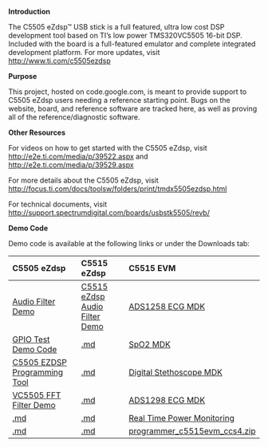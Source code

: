 **Introduction**

The C5505 eZdsp™ USB stick is a full featured, ultra low cost DSP development tool based on TI’s low power TMS320VC5505 16-bit DSP. Included with the board is a full-featured emulator and complete integrated development platform. For more updates, visit http://www.ti.com/c5505ezdsp

**Purpose**

This project, hosted on code.google.com, is meant to provide support to C5505 eZdsp users needing a reference starting point. Bugs on the website, board, and reference software are tracked here, as well as proving all of the reference/diagnostic software.

**Other Resources**

For videos on how to get started with the C5505 eZdsp, visit http://e2e.ti.com/media/p/39522.aspx and http://e2e.ti.com/media/p/39529.aspx

For more details about the C5505 eZdsp, visit http://focus.ti.com/docs/toolsw/folders/print/tmdx5505ezdsp.html

For technical documents, visit http://support.spectrumdigital.com/boards/usbstk5505/revb/

**Demo Code**

Demo code is available at the following links or under the Downloads tab:

| **C5505 eZdsp**| **C5515 eZdsp**| **C5515 EVM**|
|:---------------|:---------------|:-------------|
| [Audio Filter Demo](http://c5505-ezdsp.googlecode.com/files/USB_Stick_AudioFilter1.zip) | [C5515 eZdsp Audio Filter Demo](http://c5505-ezdsp.googlecode.com/files/C5515_eZdsp_Audio_Filter_Demo1.zip) | [ADS1258 ECG MDK](http://c5505-ezdsp.googlecode.com/files/MDK_ECGSystem_C5515EVMa.zip) |
|[GPIO Test Demo Code](http://c5505-ezdsp.googlecode.com/files/GPIO_Test1.zip)							| [.md](.md)     | [SpO2 MDK](http://c5505-ezdsp.googlecode.com/files/MDK_SpO2System_C5515EVMa.zip) |
|[C5505 EZDSP Programming Tool](http://c5505-ezdsp.googlecode.com/files/eZdsp_Programming_Tool.zip)		| [.md](.md)     | [Digital Stethoscope MDK](http://c5505-ezdsp.googlecode.com/files/MDK_Stethoscope_C5515EVM.zip) |
|[VC5505 FFT Filter Demo](http://c5505-ezdsp.googlecode.com/files/VC5505_FFT_Filter_Demo_2010-05-11.zip)| [.md](.md)     | [ADS1298 ECG MDK](http://c5505-ezdsp.googlecode.com/files/ADS1298_ECGSystem_C5515EVM.zip) |
| [.md](.md)     | [.md](.md)     | [Real Time Power Monitoring](http://c5505-ezdsp.googlecode.com/files/C5515EVM_Power_monitoring.zip) |
| [.md](.md)     | [.md](.md)     | [programmer\_c5515evm\_ccs4.zip ](http://code.google.com/p/c5505-ezdsp/downloads/detail?name=programmer_c5515evm_ccs4.zip) |